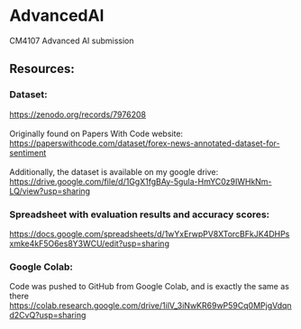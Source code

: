 # AdvancedAI
CM4107 Advanced AI submission

## Resources:
### Dataset:
https://zenodo.org/records/7976208
<br>
<br>
Originally found on Papers With Code website:
<br>
https://paperswithcode.com/dataset/forex-news-annotated-dataset-for-sentiment
<br>
<br>
Additionally, the dataset is available on my google drive:
<br>
https://drive.google.com/file/d/1GgX1fgBAy-5gula-HmYC0z9IWHkNm-LQ/view?usp=sharing

### Spreadsheet with evaluation results and accuracy scores:
https://docs.google.com/spreadsheets/d/1wYxErwpPV8XTorcBFkJK4DHPsxmke4kF5O6es8Y3WCU/edit?usp=sharing

### Google Colab: 
Code was pushed to GitHub from Google Colab, and is exactly the same as there
<br>
https://colab.research.google.com/drive/1ilV_3iNwKR69wP59Cq0MPjgVdqnd2CvQ?usp=sharing
